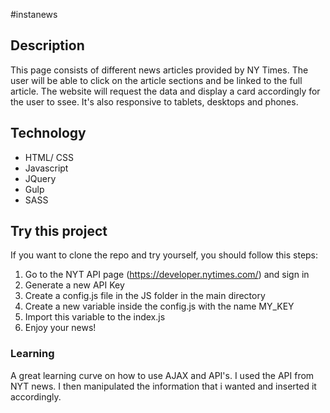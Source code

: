 #instanews

## Description
This page consists of different news articles provided by NY Times. The user will be able to click on the article sections and be linked to the full article. The website will request the data and display a card accordingly for the user to ssee. It's also responsive to tablets, desktops and phones.


## Technology
* HTML/ CSS
* Javascript
* JQuery
* Gulp
* SASS

## Try this project
If you want to clone the repo and try yourself, you should follow this steps:
1. Go to the NYT API page (https://developer.nytimes.com/) and sign in 
2. Generate a new API Key
3. Create a config.js file in the JS folder in the main directory
4. Create a new variable inside the config.js with the name MY_KEY
5. Import this variable to the index.js
6. Enjoy your news!


### Learning

A great learning curve on how to use AJAX and API's. I used the API from NYT news. I then manipulated the information that i wanted and inserted it accordingly. 


